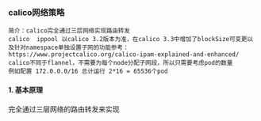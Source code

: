 ### calico网络策略

```
简介：calico完全通过三层网络实现路由转发
calico  ippool 以calico 3.2版本为准，在calico 3.3中增加了blockSize可变更以及针对namespace单独设置子网的功能参考：https://www.projectcalico.org/calico-ipam-explained-and-enhanced/
calico不同于flannel，不需要为每个node分配子网段，所以只需要考虑pod的数量
例如配置 172.0.0.0/16 总计运行 2*16 = 65536个pod
```

#### 1. 基本原理
完全通过三层网络的路由转发来实现

